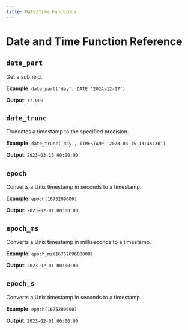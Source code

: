 ```yaml
---
title: Date/Time Functions
---
```


# Date and Time Function Reference

<!-- DOCSGEN_START date_time_functions -->

## `date_part`

Get a subfield.

**Example**: `date_part('day', DATE '2024-12-17')`

**Output**: `17.000`

## `date_trunc`

Truncates a timestamp to the specified precision.

**Example**: `date_trunc('day', TIMESTAMP '2023-03-15 13:45:30')`

**Output**: `2023-03-15 00:00:00`

## `epoch`

Converts a Unix timestamp in seconds to a timestamp.

**Example**: `epoch(1675209600)`

**Output**: `2023-02-01 00:00:00`

## `epoch_ms`

Converts a Unix timestamp in milliseconds to a timestamp.

**Example**: `epoch_ms(1675209600000)`

**Output**: `2023-02-01 00:00:00`

## `epoch_s`

Converts a Unix timestamp in seconds to a timestamp.

**Example**: `epoch(1675209600)`

**Output**: `2023-02-01 00:00:00`


<!-- DOCSGEN_END -->
